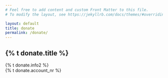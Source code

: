 ```yaml
---
# Feel free to add content and custom Front Matter to this file.
# To modify the layout, see https://jekyllrb.com/docs/themes/#overriding-theme-defaults

layout: default
title: donate
permalink: /donate/
---
```


## {% t donate.title %}

<!--{% t donate.info1 %}<br><br>-->
{% t donate.info2 %}<br>
{% t donate.account_nr %}<br>
<!--{% t donate.info3 %}
{% t donate.info4 %}<br>
{% t donate.info5 %}<br>

{% t donate.info6 %}<br>
<a href="{% t donate.info7_url %}" target="_blank">{% t donate.info7 %}</a>

<br>
{% t donate.proof %}<br>
<a href="{% t donate.proof_link_link %}" target="_blank">{% t donate.proof_link %}</a>-->
